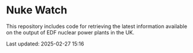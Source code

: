 # Nuke Watch

This repository includes code for retrieving the latest information available on the output of EDF nuclear power plants in the UK.

Last updated: 2025-02-27 15:16